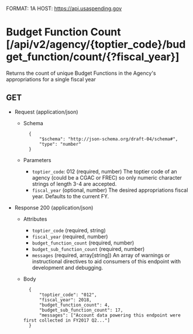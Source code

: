 FORMAT: 1A
HOST: https://api.usaspending.gov

# Budget Function Count [/api/v2/agency/{toptier_code}/budget_function/count/{?fiscal_year}]

Returns the count of unique Budget Functions in the Agency's appropriations for a single fiscal year

## GET

+ Request (application/json)
    + Schema

            {
                "$schema": "http://json-schema.org/draft-04/schema#",
                "type": "number"
            }
    + Parameters
        + `toptier_code`: 012 (required, number)
            The toptier code of an agency (could be a CGAC or FREC) so only numeric character strings of length 3-4 are accepted.
        + `fiscal_year` (optional, number)
            The desired appropriations fiscal year. Defaults to the current FY.

+ Response 200 (application/json)
    + Attributes
        + `toptier_code` (required, string)
        + `fiscal_year` (required, number)
        + `budget_function_count` (required, number)
        + `budget_sub_function_count` (required, number)
        + `messages` (required, array[string])
            An array of warnings or instructional directives to aid consumers of this endpoint with development and debugging.

    + Body

            {
                "toptier_code": "012",
                "fiscal_year": 2018,
                "budget_function_count": 4,
                "budget_sub_function_count": 17,
                "messages": ["Account data powering this endpoint were first collected in FY2017 Q2..."]
            }
